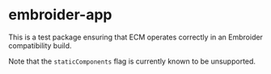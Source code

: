 # embroider-app

This is a test package ensuring that ECM operates correctly in an Embroider compatibility build.

Note that the `staticComponents` flag is currently known to be unsupported.

